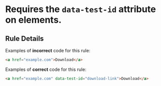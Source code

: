 # Requires the `data-test-id` attribute on <a> elements.

## Rule Details

Examples of **incorrect** code for this rule:

```html
<a href="example.com">Download</a>
```

Examples of **correct** code for this rule:

```html
<a href="example.com" data-test-id="download-link">Download</a>
```

